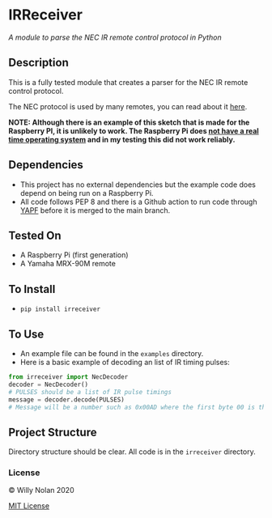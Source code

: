 # IRReceiver
*A module to parse the NEC IR remote control protocol in Python*

## Description
This is a fully tested module that creates a parser for the NEC IR remote control protocol.

The NEC protocol is used by many remotes, you can read about it [here](https://www.sbprojects.net/knowledge/ir/nec.php).

**NOTE: Although there is an example of this sketch that is made for the Raspberry PI, it is unlikely to work. 
The Raspberry Pi does [not have a real time operating system](https://www.socallinuxexpo.org/sites/default/files/presentations/Steven_Doran_SCALE_13x.pdf)
and in my testing this did not work reliably.**

## Dependencies
- This project has no external dependencies but the example code does depend on being run on a Raspberry Pi.
- All code follows PEP 8 and there is a Github action to run code through [YAPF](https://github.com/google/yapf) before it is merged to the main branch.

## Tested On
- A Raspberry Pi (first generation)
- A Yamaha MRX-90M remote

## To Install
- `pip install irreceiver`


## To Use
- An example file can be found in the `examples` directory.
- Here is a basic example of decoding an list of IR timing pulses:
```python
from irreceiver import NecDecoder
decoder = NecDecoder()
# PULSES should be a list of IR pulse timings
message = decoder.decode(PULSES)
# Message will be a number such as 0x00AD where the first byte 00 is the address and the second byte AD is the command 
```

## Project Structure
Directory structure should be clear. All code is in the `irreceiver` directory.


### License

:copyright: Willy Nolan 2020

[MIT License](http://en.wikipedia.org/wiki/MIT_License)
